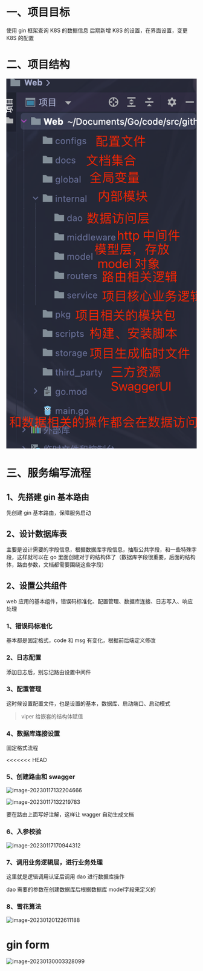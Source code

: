 # 一、项目目标

使用 gin 框架查询 K8S 的数据信息
后期新增 K8S 的设置，在界面设置，变更 K8S 的配置

# 二、项目结构

![image-20220915075155225](gin_web.assets/image-20220915075155225.png)

# 三、服务编写流程

## 1、先搭建 gin 基本路由

先创建 gin 基本路由，保障服务启动

## 2、设计数据库表

主要是设计需要的字段信息，根据数据库字段信息，抽取公共字段，和一些特殊字段，这样就可以在 go 里面创建对于的结构体了（数据库字段很重要，后面的结构体，路由参数，文档都需要围绕这些字段）

## 2、设置公共组件

web 应用的基本组件，错误码标准化、配置管理、数据库连接、日志写入、响应处理

### 1、错误码标准化

基本都是固定格式，code 和 msg 有变化，根据前后端定义修改

### 2、日志配置

添加日志后，别忘记路由设置中间件

### 3、配置管理

这时候设置配置文件，也是设置的基本，数据库、启动端口、启动模式

> viper 给嵌套的结构体赋值

### 4、数据库连接设置

固定格式流程

<<<<<<< HEAD
### 5、创建路由和 swagger

![image-20230117132204666](/Users/aloys/Documents/Go/code/src/github.com/aloysZy/gin_web/docs/gin_web.assets/image-20230117132204666.png)

![image-20230117132219783](/Users/aloys/Documents/Go/code/src/github.com/aloysZy/gin_web/docs/gin_web.assets/image-20230117132219783.png)

要在路由上面写好注解，这样让 wagger 自动生成文档

### 6、入参校验

![image-20230117170944312](/Users/aloys/Documents/Go/code/src/github.com/aloysZy/gin_web/docs/gin_web.assets/image-20230117170944312.png)

### 7、调用业务逻辑层，进行业务处理

这里就是逻辑调用认证后调用 dao 进行数据库操作

dao 需要的参数在创建数据库后根据数据库 model字段来定义的

### 8、雪花算法

![image-20230120122611188](/Users/aloys/Documents/Go/code/src/github.com/aloysZy/gin_web/docs/gin_web.assets/image-20230120122611188.png)

# gin form

![image-20230130003328099](/Users/aloys/Documents/Go/code/src/github.com/aloysZy/gin_web/docs/gin_web.assets/image-20230130003328099.png)
